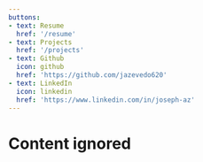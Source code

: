 ```yaml
---
buttons:
- text: Resume
  href: '/resume'
- text: Projects
  href: '/projects'
- text: Github
  icon: github
  href: 'https://github.com/jazevedo620'
- text: LinkedIn
  icon: linkedin
  href: 'https://www.linkedin.com/in/joseph-az'
---
```


# Content ignored
